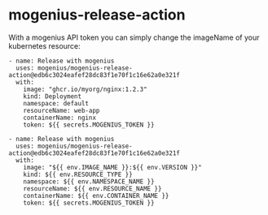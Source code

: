 # mogenius-release-action

With a mogenius API token you can simply change the imageName of your kubernetes resource:

```
- name: Release with mogenius
  uses: mogenius/mogenius-release-action@edb6c3024eafef28dc83f1e70f1c16e62a0e321f
  with:
    image: "ghcr.io/myorg/nginx:1.2.3"
    kind: Deployment
    namespace: default
    resourceName: web-app
    containerName: nginx
    token: ${{ secrets.MOGENIUS_TOKEN }}
```

```
- name: Release with mogenius
  uses: mogenius/mogenius-release-action@edb6c3024eafef28dc83f1e70f1c16e62a0e321f
  with:
    image: "${{ env.IMAGE_NAME }}:${{ env.VERSION }}"
    kind: ${{ env.RESOURCE_TYPE }}
    namespace: ${{ env.NAMESPACE_NAME }}
    resourceName: ${{ env.RESOURCE_NAME }}
    containerName: ${{ env.CONTAINER_NAME }}
    token: ${{ secrets.MOGENIUS_TOKEN }}
```
